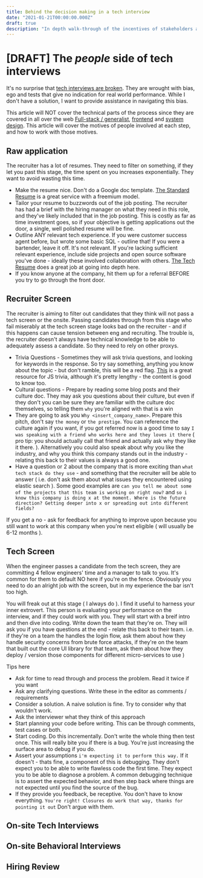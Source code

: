 ```yaml
---
title: Behind the decision making in a tech interview
date: "2021-01-21T00:00:00.000Z"
draft: true
description: "In depth walk-through of the incentives of stakeholders and hidden decisions in a tech interview process"
---
```


# [DRAFT] The _people_ side of tech interviews

It's no surprise that [tech interviews are broken](https://about.gitlab.com/blog/2020/03/19/the-trouble-with-technical-interviews/). They are wrought with bias, ego and tests that give no indication for real world performance. While I don't have a solution, I want to provide assistance in navigating this bias.

This article will NOT cover the technical parts of the process since they are covered in all over the web [Full-stack / generalist](https://www.freecodecamp.org/news/software-engineering-interviews-744380f4f2af/), [frontend](https://medium.com/@chen.reuven/the-ultimate-study-guide-for-front-end-interview-776fa3ead1b3) and [system design](https://www.evernote.com/shard/s576/client/snv?noteGuid=75fbe53c-baed-47ca-9f58-a44038c63468&noteKey=05d51df458ea2cff&sn=https%3A%2F%2Fwww.evernote.com%2Fshard%2Fs576%2Fsh%2F75fbe53c-baed-47ca-9f58-a44038c63468%2F05d51df458ea2cff&title=2.%2BSystem%2BDesign%2BInterviews%2B-%2BWHERE%252C%2BWHAT%252C%2BHOW). This article will cover the motives of people involved at each step, and how to work with those motives.

## Raw application

The recruiter has a lot of resumes. They need to filter on something, if they let you past this stage, the time spent on you increases exponentially. They want to avoid wasting this time.

- Make the resume nice. Don't do a Google doc template. [The Standard Resume](https://standardresume.co) is a great service with a freemium model.
- Tailor your resume to buzzwords out of the job posting. The recruiter has had a brief with the hiring manager on what they need in this role, and they've likely included that in the job posting. This is costly as far as time investment goes, so if your objective is getting applications out the door, a single, well polished resume will be fine.
- Outline ANY relevant tech experience. If you were customer success agent before, but wrote some basic SQL - outline that! If you were a bartender, leave it off. It's not relevant. If you're lacking sufficient relevant experience, include side projects and open source software you've done - ideally these involved collaboration with others. [The Tech Resume](https://thetechresume.com/) does a great job at going into depth here.
- If you know anyone at the company, hit them up for a referral BEFORE you try to go through the front door.

## Recruiter Screen

The recruiter is aiming to filter out candidates that they think will not pass a tech screen or the onsite. Passing candidates through from this stage who fail miserably at the tech screen stage looks bad on the recruiter - and if this happens can cause tension between eng and recruiting. The trouble is, the recruiter doesn't always have technical knowledge to be able to adequately assess a candidate. So they need to rely on other proxys.

- Trivia Questions - Sometimes they will ask trivia questions, and looking for keywords in the response. So try say something, anything you know about the topic - but don't ramble, this will be a red flag. [This](https://javascript.info/) is a great resource for JS trivia, although it's pretty lengthy - the content is good to know too.
- Cultural questions - Prepare by reading some blog posts and their culture doc. They may ask you questions about their culture, but even if they don't you can be sure they are familiar with the culture doc themselves, so telling them `why` you're aligned with that is a win
- They are going to ask you `Why <insert_company_name>`. Prepare this pitch, don't say `the money` or `the prestige`. You can reference the culture again if you want, if you got referred now is a good time to say `I was speaking with a friend who works here and they loves it there` ( pro tip: you should actually call that friend and actually ask why they like it there. ). Alternatively you could also speak about why you like the industry, and why you think this company stands out in the industry - relating this back to their values is always a good one.
- Have a question or 2 about the company that is more exciting than `what tech stack do they use` - and something that the recruiter will be able to answer ( i.e. don't ask them about what issues they encountered using elastic search ). Some good examples are `can you tell me about some of the projects that this team is working on right now?` and `so i know this company is doing x at the moment. Where is the future direction? Getting deeper into x or spreading out into different fields?`

If you get a no - ask for feedback for anything to improve upon because you still want to work at this company when you're next eligible ( will usually be 6-12 months ).

## Tech Screen

When the engineer passes a candidate from the tech screen, they are committing 4 fellow engineers' time and a manager to talk to you. It's common for them to default NO here if you're on the fence. Obviously you need to do an alright job with the screen, but in my experience the bar isn't too high.

You will freak out at this stage ( I always do ). I find it useful to harness your inner extrovert. This person is evaluating your performance on the interview, and if they could work with you. They will start with a breif intro and then dive into coding. Write down the team that they're on. They will ask you if you have questions at the end - relate this back to their team. i.e. if they're on a team the handles the login flow, ask them about how they handle security concerns from brute force attacks, if they're on the team that built out the core UI library for that team, ask them about how they deploy / version those components for different micro-services to use )

Tips here

- Ask for time to read through and process the problem. Read it twice if you want
- Ask any clarifying questions. Write these in the editor as comments / requirements
- Consider a solution. A naive solution is fine. Try to consider why that wouldn't work.
- Ask the interviewer what they think of this approach
- Start planning your code before writing. This can be through comments, test cases or both.
- Start coding. Do this incrementally. Don't write the whole thing then test once. This will really bite you if there is a bug. You're just increasing the surface area to debug if you do.
- Assert your assumptions `i'm expecting it to perform this way.` If it doesn't - thats fine, a component of this is debugging. They don't expect you to be able to write flawless code the first time. They expect you to be able to diagnose a problem. A common debugging technique is to assert the expected behavior, and then step back where things are not expected until you find the source of the bug.
- If they provide you feedback, be receptive. You don't have to know everything. `You're right! Closures do work that way, thanks for pointing it out` Don't argue with them.

## On-site Tech Interviews

## On-site Behavioral Interviews

## Hiring Review
